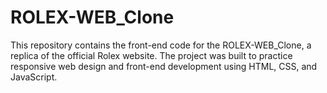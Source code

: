 # ROLEX-WEB_Clone

This repository contains the front-end code for the ROLEX-WEB_Clone, a replica of the official Rolex website. The project was built to practice responsive web design and front-end development using HTML, CSS, and JavaScript.
